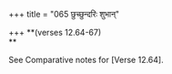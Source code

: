 +++
title = "065 छुच्छुन्दरिः शुभान्"

+++
**(verses 12.64-67)  
**

See Comparative notes for [Verse
12.64].



